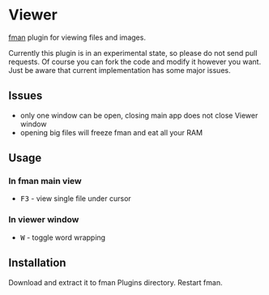 # Viewer
[fman](https://fman.io) plugin for viewing files and images.

Currently this plugin is in an experimental state, so please do not send pull requests. Of course you can fork the code
and modify it however you want. Just be aware that current implementation has some major issues.

## Issues
- only one window can be open, closing main app does not close Viewer window
- opening big files will freeze fman and eat all your RAM

## Usage
### In fman main view
* <kbd>F3</kbd> - view single file under cursor
### In viewer window
* <kbd>W</kbd> - toggle word wrapping

## Installation
Download and extract it to fman Plugins directory. Restart fman.
